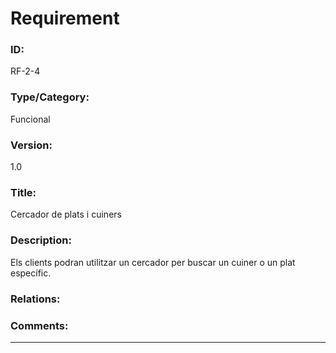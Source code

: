 # Requirement
### ID: 

RF-2-4
### Type/Category: 

Funcional
### Version: 

1.0
### Title: 

Cercador de plats i cuiners
### Description: 

Els clients podran utilitzar un cercador per buscar un cuiner o un plat específic.
### Relations:  

### Comments:  

---
